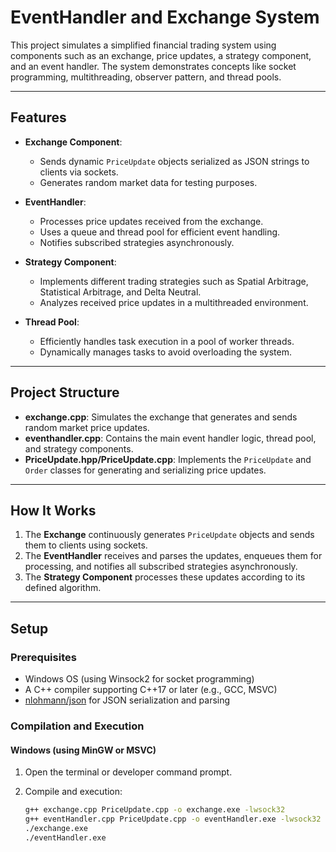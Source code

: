# EventHandler and Exchange System

This project simulates a simplified financial trading system using components such as an exchange, price updates, a strategy component, and an event handler. The system demonstrates concepts like socket programming, multithreading, observer pattern, and thread pools.

---

## Features

- **Exchange Component**:
  - Sends dynamic `PriceUpdate` objects serialized as JSON strings to clients via sockets.
  - Generates random market data for testing purposes.

- **EventHandler**:
  - Processes price updates received from the exchange.
  - Uses a queue and thread pool for efficient event handling.
  - Notifies subscribed strategies asynchronously.

- **Strategy Component**:
  - Implements different trading strategies such as Spatial Arbitrage, Statistical Arbitrage, and Delta Neutral.
  - Analyzes received price updates in a multithreaded environment.

- **Thread Pool**:
  - Efficiently handles task execution in a pool of worker threads.
  - Dynamically manages tasks to avoid overloading the system.

---

## Project Structure

- **exchange.cpp**: Simulates the exchange that generates and sends random market price updates.
- **eventhandler.cpp**: Contains the main event handler logic, thread pool, and strategy components.
- **PriceUpdate.hpp/PriceUpdate.cpp**: Implements the `PriceUpdate` and `Order` classes for generating and serializing price updates.

---

## How It Works

1. The **Exchange** continuously generates `PriceUpdate` objects and sends them to clients using sockets.
2. The **EventHandler** receives and parses the updates, enqueues them for processing, and notifies all subscribed strategies asynchronously.
3. The **Strategy Component** processes these updates according to its defined algorithm.

---

## Setup

### Prerequisites
- Windows OS (using Winsock2 for socket programming)
- A C++ compiler supporting C++17 or later (e.g., GCC, MSVC)
- [nlohmann/json](https://github.com/nlohmann/json) for JSON serialization and parsing

### Compilation and Execution

#### Windows (using MinGW or MSVC)

1. Open the terminal or developer command prompt.

2. Compile and execution:
   ```bash
   g++ exchange.cpp PriceUpdate.cpp -o exchange.exe -lwsock32
   g++ eventHandler.cpp PriceUpdate.cpp -o eventHandler.exe -lwsock32
   ./exchange.exe
   ./eventHandler.exe

